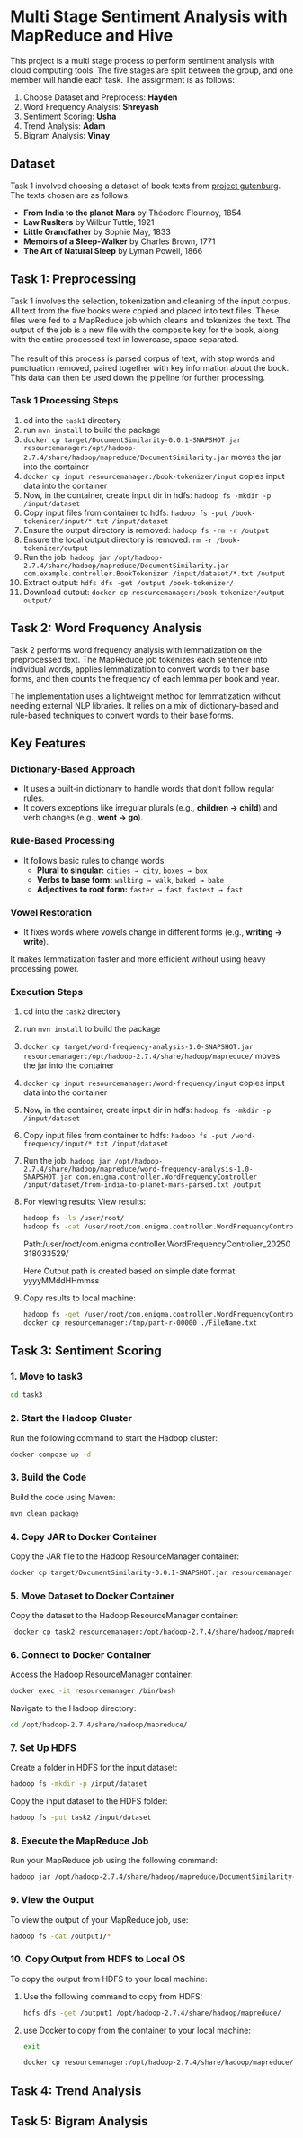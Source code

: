 # Multi Stage Sentiment Analysis with MapReduce and Hive

This project is a multi stage process to perform sentiment analysis with cloud computing tools.
The five stages are split between the group, and one member will handle each task.
The assignment is as follows:
1. Choose Dataset and Preprocess: **Hayden**
1. Word Frequency Analysis: **Shreyash**
1. Sentiment Scoring: **Usha**
1. Trend Analysis: **Adam**
1. Bigram Analysis: **Vinay**

## Dataset
Task 1 involved choosing a dataset of book texts from [project gutenburg](www.gutenberg.org).
The texts chosen are as follows:
- **From India to the planet Mars** by Théodore Flournoy, 1854
- **Law Ruslters** by Wilbur Tuttle, 1921
- **Little Grandfather** by Sophie May, 1833
- **Memoirs of a Sleep-Walker** by Charles Brown, 1771
- **The Art of Natural Sleep** by Lyman Powell, 1866

## Task 1: Preprocessing
Task 1 involves the selection, tokenization and cleaning of the input corpus.
All text from the five books were copied and placed into text files.
These files were fed to a MapReduce job which cleans and tokenizes the text.
The output of the job is a new file with the composite key for the book, along with the entire processed text in lowercase, space separated.<br><br>
The result of this process is parsed corpus of text, with stop words and punctuation removed, paired together with key information about the book.
This data can then be used down the pipeline for further processing.

### Task 1 Processing Steps
1. cd into the `task1` directory
1. run `mvn install` to build the package
1. `docker cp target/DocumentSimilarity-0.0.1-SNAPSHOT.jar resourcemanager:/opt/hadoop-2.7.4/share/hadoop/mapreduce/DocumentSimilarity.jar` moves the jar into the container
1. `docker cp input resourcemanager:/book-tokenizer/input` copies input data into the container
1. Now, in the container, create input dir in hdfs: `hadoop fs -mkdir -p /input/dataset`
1. Copy input files from container to hdfs: `hadoop fs -put /book-tokenizer/input/*.txt /input/dataset`
1. Ensure the output directory is removed: `hadoop fs -rm -r /output`
1. Ensure the local output directory is removed: `rm -r /book-tokenizer/output`
1. Run the job: `hadoop jar /opt/hadoop-2.7.4/share/hadoop/mapreduce/DocumentSimilarity.jar com.example.controller.BookTokenizer /input/dataset/*.txt /output`
1. Extract output: `hdfs dfs -get /output /book-tokenizer/`
1. Download output: `docker cp resourcemanager:/book-tokenizer/output output/`


## Task 2: Word Frequency Analysis

Task 2 performs word frequency analysis with lemmatization on the preprocessed text. The MapReduce job tokenizes each sentence into individual words, applies lemmatization to convert words to their base forms, and then counts the frequency of each lemma per book and year.

The implementation uses a lightweight method for lemmatization without needing external NLP libraries. It relies on a mix of dictionary-based and rule-based techniques to convert words to their base forms.

## Key Features  

### Dictionary-Based Approach  
- It uses a built-in dictionary to handle words that don’t follow regular rules.  
- It covers exceptions like irregular plurals (e.g., **children → child**) and verb changes (e.g., **went → go**).  

### Rule-Based Processing  
- It follows basic rules to change words:  
  - **Plural to singular:** `cities → city`, `boxes → box`  
  - **Verbs to base form:** `walking → walk`, `baked → bake`  
  - **Adjectives to root form:** `faster → fast`, `fastest → fast`  

### Vowel Restoration  
- It fixes words where vowels change in different forms (e.g., **writing → write**).  

It makes lemmatization faster and more efficient without using heavy processing power.

### Execution Steps
1. cd into the `task2` directory
1. run `mvn install` to build the package
1. `docker cp target/word-frequency-analysis-1.0-SNAPSHOT.jar resourcemanager:/opt/hadoop-2.7.4/share/hadoop/mapreduce/` moves the jar into the container
1. `docker cp input resourcemanager:/word-frequency/input` copies input data into the container
1. Now, in the container, create input dir in hdfs: `hadoop fs -mkdir -p /input/dataset`
1. Copy input files from container to hdfs: `hadoop fs -put /word-frequency/input/*.txt /input/dataset`
1. Run the job:
`hadoop jar /opt/hadoop-2.7.4/share/hadoop/mapreduce/word-frequency-analysis-1.0-SNAPSHOT.jar com.enigma.controller.WordFrequencyController /input/dataset/from-india-to-planet-mars-parsed.txt /output`
1. For viewing results:
View results:
   ```bash
   hadoop fs -ls /user/root/
   hadoop fs -cat /user/root/com.enigma.controller.WordFrequencyController_20250318033529/part-r-00000
   ```
   Path:/user/root/com.enigma.controller.WordFrequencyController_20250318033529/

   Here Output path is created based on simple date format: yyyyMMddHHmmss
   
1. Copy results to local machine:
   ```bash
   hadoop fs -get /user/root/com.enigma.controller.WordFrequencyController_20250318040829/part-r-00000 /tmp/
   docker cp resourcemanager:/tmp/part-r-00000 ./FileName.txt
   ```

## Task 3: Sentiment Scoring
### 1. **Move to task3**
```bash
cd task3
```

### 2. **Start the Hadoop Cluster**

Run the following command to start the Hadoop cluster:

```bash
docker compose up -d
```

### 3. **Build the Code**

Build the code using Maven:

```bash
mvn clean package
```

### 4. **Copy JAR to Docker Container**

Copy the JAR file to the Hadoop ResourceManager container:

```bash
docker cp target/DocumentSimilarity-0.0.1-SNAPSHOT.jar resourcemanager:/opt/hadoop-2.7.4/share/hadoop/mapreduce/
```

### 5. **Move Dataset to Docker Container**

Copy the dataset to the Hadoop ResourceManager container:

```bash
 docker cp task2 resourcemanager:/opt/hadoop-2.7.4/share/hadoop/mapreduce/
```

### 6. **Connect to Docker Container**

Access the Hadoop ResourceManager container:

```bash
docker exec -it resourcemanager /bin/bash
```

Navigate to the Hadoop directory:

```bash
cd /opt/hadoop-2.7.4/share/hadoop/mapreduce/
```

### 7. **Set Up HDFS**

Create a folder in HDFS for the input dataset:

```bash
hadoop fs -mkdir -p /input/dataset
```

Copy the input dataset to the HDFS folder:

```bash
hadoop fs -put task2 /input/dataset
```

### 8. **Execute the MapReduce Job**

Run your MapReduce job using the following command:

```bash
hadoop jar /opt/hadoop-2.7.4/share/hadoop/mapreduce/DocumentSimilarity-0.0.1-SNAPSHOT.jar com.example.controller.SentimentAnalysisDriver /input/dataset/task2/output/the-art-of-natural-sleep-parsed.txt /output1
```

### 9. **View the Output**

To view the output of your MapReduce job, use:

```bash
hadoop fs -cat /output1/*
```

### 10. **Copy Output from HDFS to Local OS**

To copy the output from HDFS to your local machine:

1. Use the following command to copy from HDFS:
    ```bash
    hdfs dfs -get /output1 /opt/hadoop-2.7.4/share/hadoop/mapreduce/
    ```

2. use Docker to copy from the container to your local machine:
   ```bash
   exit 
   ```
    ```bash
    docker cp resourcemanager:/opt/hadoop-2.7.4/share/hadoop/mapreduce/output1/ ./output
    ```

## Task 4: Trend Analysis


## Task 5: Bigram Analysis

